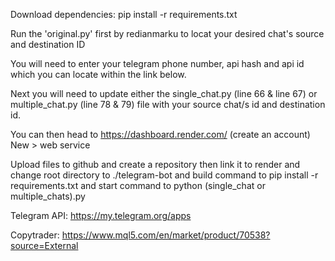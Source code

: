 Download dependencies: pip install -r requirements.txt

Run the 'original.py' first by redianmarku to locat your desired chat's source and destination ID

You will need to enter your telegram phone number, api hash and api id which you can locate within the link below.

Next you will need to update either the single_chat.py (line 66 & line 67) or multiple_chat.py (line 78 & 79) file with your source chat/s id and destination id.

You can then head to https://dashboard.render.com/ (create an account) New > web service

Upload files to github and create a repository then link it to render and change root directory to ./telegram-bot and 
build command to pip install -r requirements.txt
and start command to python (single_chat or multiple_chats).py

Telegram API: https://my.telegram.org/apps

Copytrader: https://www.mql5.com/en/market/product/70538?source=External


